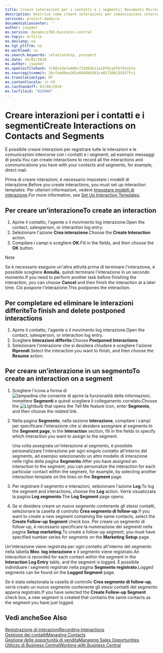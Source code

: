 ```yaml
---
title: Creare interazioni per i contatti e i segmenti| Documenti Microsoft
description: Descrive come creare interazioni per comunicazioni intercorse con i contatti e i segmenti in Business Central, ad esempio messaggi di posta diretta.
services: project-madeira
documentationcenter: ''
author: jswymer
ms.service: dynamics365-business-central
ms.topic: article
ms.devlang: na
ms.tgt_pltfrm: na
ms.workload: na
ms.search.keywords: relationship, prospect
ms.date: 10/01/2018
ms.author: jswymer
ms.openlocfilehash: fc88c43e7e404c715893e11a10f0ca5fb794163a
ms.sourcegitcommit: 1bcfaa99ea302e6b84b8361ca02730b135557fc1
ms.translationtype: HT
ms.contentlocale: it-CH
ms.lasthandoff: 03/08/2019
ms.locfileid: "825946"
---
```

# <a name="create-interactions-on-contacts-and-segments"></a><span data-ttu-id="945a3-103">Creare interazioni per i contatti e i segmenti</span><span class="sxs-lookup"><span data-stu-id="945a3-103">Create Interactions on Contacts and Segments</span></span>
<span data-ttu-id="945a3-104">È possibile creare interazioni per registrare tutte le interazioni e le comunicazioni intercorse con i contatti e i segmenti, ad esempio messaggi di posta.</span><span class="sxs-lookup"><span data-stu-id="945a3-104">You can create interactions to record all the interactions and communications you have with your contacts and segments, for example, direct mail.</span></span>

<span data-ttu-id="945a3-105">Prima di creare interazioni, è necessario impostare i modelli di interazione.</span><span class="sxs-lookup"><span data-stu-id="945a3-105">Before you create interactions, you must set up interaction templates.</span></span> <span data-ttu-id="945a3-106">Per ulteriori informazioni, vedere [Impostare modelli di interazione](marketing-interactions.md).</span><span class="sxs-lookup"><span data-stu-id="945a3-106">For more information, see  [Set Up Interaction Templates](marketing-interactions.md).</span></span>

## <a name="to-create-an-interaction"></a><span data-ttu-id="945a3-107">Per creare un'interazione</span><span class="sxs-lookup"><span data-stu-id="945a3-107">To create an interaction</span></span>
1. <span data-ttu-id="945a3-108">Aprire il contatto, l'agente o il movimento log interazione.</span><span class="sxs-lookup"><span data-stu-id="945a3-108">Open the contact, salesperson, or interaction log entry.</span></span>
2. <span data-ttu-id="945a3-109">Selezionare l'azione **Crea interazione**.</span><span class="sxs-lookup"><span data-stu-id="945a3-109">Choose the **Create Interaction** action.</span></span>
3. <span data-ttu-id="945a3-110">Compilare i campi e scegliere **OK**.</span><span class="sxs-lookup"><span data-stu-id="945a3-110">Fill in the fields, and then choose the **OK** button.</span></span>

> [!NOTE]  
>   <span data-ttu-id="945a3-111">Se è necessario eseguire un'altra attività prima di terminare l'interazione, è possibile scegliere **Annulla**, quindi terminare l'interazione in un secondo momento.</span><span class="sxs-lookup"><span data-stu-id="945a3-111">If you need to perform another task before finishing the interaction, you can choose **Cancel** and then finish the interaction at a later time.</span></span> <span data-ttu-id="945a3-112">Ciò pospone l'interazione.</span><span class="sxs-lookup"><span data-stu-id="945a3-112">This postpones the interaction.</span></span>

## <a name="to-finish-and-delete-postponed-interactions"></a><span data-ttu-id="945a3-113">Per completare ed eliminare le interazioni differite</span><span class="sxs-lookup"><span data-stu-id="945a3-113">To finish and delete postponed interactions</span></span>
1. <span data-ttu-id="945a3-114">Aprire il contatto, l'agente o il movimento log interazione.</span><span class="sxs-lookup"><span data-stu-id="945a3-114">Open the contact, salesperson, or interaction log entry.</span></span>
2. <span data-ttu-id="945a3-115">Scegliere **Interazioni differite**.</span><span class="sxs-lookup"><span data-stu-id="945a3-115">Choose **Postponed Interactions**.</span></span>
3. <span data-ttu-id="945a3-116">Selezionare l'interazione che si desidera chiudere e scegliere l'azione **Riprendi**.</span><span class="sxs-lookup"><span data-stu-id="945a3-116">Select the interaction you want to finish, and then choose the **Resume** action.</span></span>

## <a name="to-create-an-interaction-on-a-segment"></a><span data-ttu-id="945a3-117">Per creare un'interazione in un segmento</span><span class="sxs-lookup"><span data-stu-id="945a3-117">To create an interaction on a segment</span></span>
1. <span data-ttu-id="945a3-118">Scegliere l'icona a forma di ![lampadina che consente di aprire la funzionalità delle informazioni](media/ui-search/search_small.png "Informazioni sull'operazione che si desidera eseguire"), immettere **Segmenti** e quindi scegliere il collegamento correlato.</span><span class="sxs-lookup"><span data-stu-id="945a3-118">Choose the ![Lightbulb that opens the Tell Me feature](media/ui-search/search_small.png "Tell me what you want to do") icon, enter **Segments**, and then choose the related link.</span></span>
2. <span data-ttu-id="945a3-119">Nella pagina **Segmento**, nella sezione **Interazione**, compilare i campi per specificare l'interazione che si desidera assegnare al segmento.</span><span class="sxs-lookup"><span data-stu-id="945a3-119">In the **Segment page**, in the **Interaction** section, fill in the fields to specify which interaction you want to assign to the segment.</span></span>

    <span data-ttu-id="945a3-120">Una volta assegnata un'interazione al segmento, è possibile personalizzare l'interazione per ogni singolo contatto all'interno del segmento, ad esempio selezionando un altro modello di interazione nelle righe della pagina **Segmento**.</span><span class="sxs-lookup"><span data-stu-id="945a3-120">After you have assigned an interaction to the segment, you can personalize the interaction for each particular contact within the segment, for example, by selecting another interaction template on the lines on the **Segment** page.</span></span>  
3. <span data-ttu-id="945a3-121">Per registrare il segmento e interazioni, selezionare l'azione **Log**.</span><span class="sxs-lookup"><span data-stu-id="945a3-121">To log the segment and interactions, choose the **Log** action.</span></span> <span data-ttu-id="945a3-122">Verrà visualizzata la pagina **Log segmento**.</span><span class="sxs-lookup"><span data-stu-id="945a3-122">The **Log Segment** page opens.</span></span>
4. <span data-ttu-id="945a3-123">Se si desidera creare un nuovo segmento contenente gli stessi contatti, selezionare la casella di controllo **Crea segmento di follow-up**.</span><span class="sxs-lookup"><span data-stu-id="945a3-123">If you want to create a new segment containing the same contacts, select the **Create Follow-up Segment** check box.</span></span> <span data-ttu-id="945a3-124">Per creare un segmento di follow-up, è necessario specificare la numerazione dei segmenti nella pagina **Setup marketing**.</span><span class="sxs-lookup"><span data-stu-id="945a3-124">To create a follow-up segment, you must have specified number series for segments on the **Marketing Setup** page.</span></span>

<span data-ttu-id="945a3-125">Un'interazione viene registrata per ogni contatto all'interno del segmento nella tabella **Mov. log interazione** e il segmento viene registrato.</span><span class="sxs-lookup"><span data-stu-id="945a3-125">An interaction is recorded for each contact within the segment in the **Interaction Log Entry** table, and the segment is logged.</span></span> <span data-ttu-id="945a3-126">È possibile individuare i segmenti registrati nella pagina **Segmento registrato**.</span><span class="sxs-lookup"><span data-stu-id="945a3-126">Logged segments can be found on the **Logged Segment** page.</span></span>

<span data-ttu-id="945a3-127">Se è stata selezionata la casella di controllo **Crea segmento di follow-up**, verrà creato un nuovo segmento contenente gli stessi contatti del segmento appena registrato.</span><span class="sxs-lookup"><span data-stu-id="945a3-127">If you have selected the **Create Follow-up Segment** check box, a new segment is created that contains the same contacts as the segment you have just logged.</span></span>

## <a name="see-also"></a><span data-ttu-id="945a3-128">Vedi anche</span><span class="sxs-lookup"><span data-stu-id="945a3-128">See Also</span></span>
[<span data-ttu-id="945a3-129">Registrazione di interazioni</span><span class="sxs-lookup"><span data-stu-id="945a3-129">Recording Interactions</span></span>](marketing-interactions.md)  
[<span data-ttu-id="945a3-130">Gestione dei contatti</span><span class="sxs-lookup"><span data-stu-id="945a3-130">Managing Contacts</span></span>](marketing-contacts.md)  
[<span data-ttu-id="945a3-131">Gestione delle opportunità di vendita</span><span class="sxs-lookup"><span data-stu-id="945a3-131">Managing Sales Opportunities</span></span>](marketing-manage-sales-opportunities.md)  
[<span data-ttu-id="945a3-132">Utilizzo di Business Central</span><span class="sxs-lookup"><span data-stu-id="945a3-132">Working with Business Central</span></span>](ui-work-product.md)
